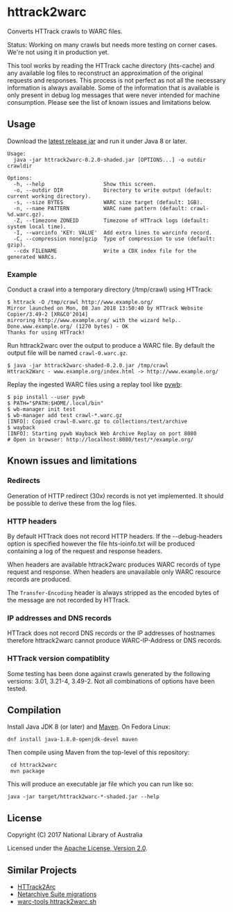# httrack2warc

Converts HTTrack crawls to WARC files.

Status: Working on many crawls but needs more testing on corner cases. We're not using it in production yet.

This tool works by reading the HTTrack cache directory (hts-cache) and any available log files to reconstruct an
approximation of the original requests and responses. This process is not perfect as not all the necessary information
is always available. Some of the information that is available is only present in debug log messages that were never
intended for machine consumption. Please see the list of known issues and limitations below.

## Usage

Download the [latest release jar](https://github.com/nla/httrack2warc/releases)
and run it under Java 8 or later.

```
Usage:
  java -jar httrack2warc-0.2.0-shaded.jar [OPTIONS...] -o outdir crawldir

Options:
  -h, --help                   Show this screen.
  -o, --outdir DIR             Directory to write output (default: current working directory).
  -s, --size BYTES             WARC size target (default: 1GB).
  -n, --name PATTERN           WARC name pattern (default: crawl-%d.warc.gz).
  -Z, --timezone ZONEID        Timezone of HTTrack logs (default: system local time).
  -I, --warcinfo 'KEY: VALUE'  Add extra lines to warcinfo record.
  -C, --compression none|gzip  Type of compression to use (default: gzip).
  --cdx FILENAME               Write a CDX index file for the generated WARCs.
```

### Example

Conduct a crawl into a temporary directory (/tmp/crawl) using HTTrack:

    $ httrack -O /tmp/crawl http://www.example.org/
    Mirror launched on Mon, 08 Jan 2018 13:50:40 by HTTrack Website Copier/3.49-2 [XR&CO'2014]
    mirroring http://www.example.org/ with the wizard help..
    Done.www.example.org/ (1270 bytes) - OK
    Thanks for using HTTrack!

Run httrack2warc over the output to produce a WARC file. By default the output file will be named `crawl-0.warc.gz`.

    $ java -jar httrack2warc-shaded-0.2.0.jar /tmp/crawl
    Httrack2Warc - www.example.org/index.html -> http://www.example.org/

Replay the ingested WARC files using a replay tool like [pywb](https://github.com/ikreymer/pywb):

    $ pip install --user pywb
    $ PATH="$PATH:$HOME/.local/bin"
    $ wb-manager init test
    $ wb-manager add test crawl-*.warc.gz
    [INFO]: Copied crawl-0.warc.gz to collections/test/archive
    $ wayback
    [INFO]: Starting pywb Wayback Web Archive Replay on port 8080
    # Open in browser: http://localhost:8080/test/*/example.org/

## Known issues and limitations

### Redirects

Generation of HTTP redirect (30x) records is not yet implemented.  It should be possible to derive these from the log
files.

### HTTP headers

By default HTTrack does not record HTTP headers. If the --debug-headers option is specified however the file
hts-ioinfo.txt will be produced containing a log of the request and response headers.

When headers are available httrack2warc produces WARC records of type request and response. When headers are unavailable
only WARC resource records are produced.

The `Transfer-Encoding` header is always stripped as the encoded bytes of the message are not recorded by HTTrack.

### IP addresses and DNS records

HTTrack does not record DNS records or the IP addresses of hostnames therefore httrack2warc cannot produce
WARC-IP-Address or DNS records.

### HTTrack version compatiblity

Some testing has been done against crawls generated by the following versions: 3.01, 3.21-4, 3.49-2. Not all combinations
of options have been tested.

## Compilation

Install Java JDK 8 (or later) and [Maven](https://maven.apache.org/).  On Fedora Linux:

    dnf install java-1.8.0-openjdk-devel maven

Then compile using Maven from the top-level of this repository:

     cd httrack2warc
     mvn package

This will produce an executable jar file which you can run like so:

    java -jar target/httrack2warc-*-shaded.jar --help

## License

Copyright (C) 2017 National Library of Australia

Licensed under the [Apache License, Version 2.0](LICENSE).

## Similar Projects

* [HTTrack2Arc](https://github.com/arquivo/httrack2arc)
* [Netarchive Suite migrations](https://sbforge.org/sonar/drilldown/measures/1?metric=lines&rids%5B%5D=16)
* [warc-tools httrack2warc.sh](https://code.google.com/archive/p/warc-tools/source/default/source?page=6)

